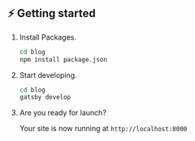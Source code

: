 ## ⚡️ Getting started

1. Install Packages.

    ```sh
    cd blog
    npm install package.json
    ```

2. Start developing.

    ```sh
    cd blog
    gatsby develop
    ```

3. Are you ready for launch? 

    Your site is now running at `http://localhost:8000`
